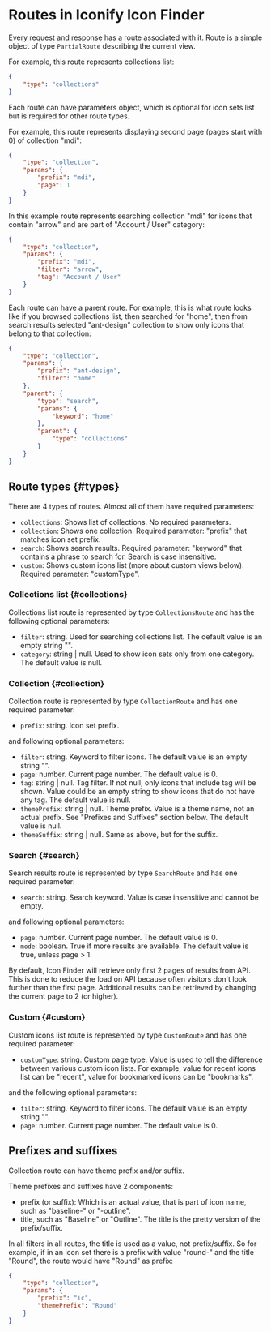 # Routes in Iconify Icon Finder

Every request and response has a route associated with it. Route is a simple object of type `PartialRoute` describing the current view.

For example, this route represents collections list:

```json
{
	"type": "collections"
}
```

Each route can have parameters object, which is optional for icon sets list but is required for other route types.

For example, this route represents displaying second page (pages start with 0) of collection "mdi":

```json
{
	"type": "collection",
	"params": {
		"prefix": "mdi",
		"page": 1
	}
}
```

In this example route represents searching collection "mdi" for icons that contain "arrow" and are part of "Account / User" category:

```json
{
	"type": "collection",
	"params": {
		"prefix": "mdi",
		"filter": "arrow",
		"tag": "Account / User"
	}
}
```

Each route can have a parent route. For example, this is what route looks like if you browsed collections list, then searched for "home", then from search results selected "ant-design" collection to show only icons that belong to that collection:

```json
{
	"type": "collection",
	"params": {
		"prefix": "ant-design",
		"filter": "home"
	},
	"parent": {
		"type": "search",
		"params": {
			"keyword": "home"
		},
		"parent": {
			"type": "collections"
		}
	}
}
```

## Route types {#types}

There are 4 types of routes. Almost all of them have required parameters:

-   `collections`: Shows list of collections. No required parameters.
-   `collection`: Shows one collection. Required parameter: "prefix" that matches icon set prefix.
-   `search`: Shows search results. Required parameter: "keyword" that contains a phrase to search for. Search is case insensitive.
-   `custom`: Shows custom icons list (more about custom views below). Required parameter: "customType".

### Collections list {#collections}

Collections list route is represented by type `CollectionsRoute` and has the following optional parameters:

-   `filter`: string. Used for searching collections list. The default value is an empty string "".
-   `category`: string | null. Used to show icon sets only from one category. The default value is null.

### Collection {#collection}

Collection route is represented by type `CollectionRoute` and has one required parameter:

-   `prefix`: string. Icon set prefix.

and following optional parameters:

-   `filter`: string. Keyword to filter icons. The default value is an empty string "".
-   `page`: number. Current page number. The default value is 0.
-   `tag`: string | null. Tag filter. If not null, only icons that include tag will be shown. Value could be an empty string to show icons that do not have any tag. The default value is null.
-   `themePrefix`: string | null. Theme prefix. Value is a theme name, not an actual prefix. See "Prefixes and Suffixes" section below. The default value is null.
-   `themeSuffix`: string | null. Same as above, but for the suffix.

### Search {#search}

Search results route is represented by type `SearchRoute` and has one required parameter:

-   `search`: string. Search keyword. Value is case insensitive and cannot be empty.

and following optional parameters:

-   `page`: number. Current page number. The default value is 0.
-   `mode`: boolean. True if more results are available. The default value is true, unless page > 1.

By default, Icon Finder will retrieve only first 2 pages of results from API. This is done to reduce the load on API because often visitors don't look further than the first page. Additional results can be retrieved by changing the current page to 2 (or higher).

### Custom {#custom}

Custom icons list route is represented by type `CustomRoute` and has one required parameter:

-   `customType`: string. Custom page type. Value is used to tell the difference between various custom icon lists. For example, value for recent icons list can be "recent", value for bookmarked icons can be "bookmarks".

and the following optional parameters:

-   `filter`: string. Keyword to filter icons. The default value is an empty string "".
-   `page`: number. Current page number. The default value is 0.

## Prefixes and suffixes

Collection route can have theme prefix and/or suffix.

Theme prefixes and suffixes have 2 components:

-   prefix (or suffix): Which is an actual value, that is part of icon name, such as "baseline-" or "-outline".
-   title, such as "Baseline" or "Outline". The title is the pretty version of the prefix/suffix.

In all filters in all routes, the title is used as a value, not prefix/suffix. So for example, if in an icon set there is a prefix with value "round-" and the title "Round", the route would have "Round" as prefix:

```json
{
	"type": "collection",
	"params": {
		"prefix": "ic",
		"themePrefix": "Round"
	}
}
```
